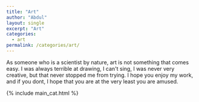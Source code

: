 ```yaml
---
title: "Art"
author: "Abdul"
layout: single
excerpt: "Art"
categories:
  - art
permalink: /categories/art/
---
```

As someone who is a scientist by nature, art is not something that comes easy.
I was always terrible at drawing, I can't sing, I was never very creative, but that never stopped me from trying.
I hope you enjoy my work, and if you dont, I hope that you are at the very least you are amused.

{% include main_cat.html %}
